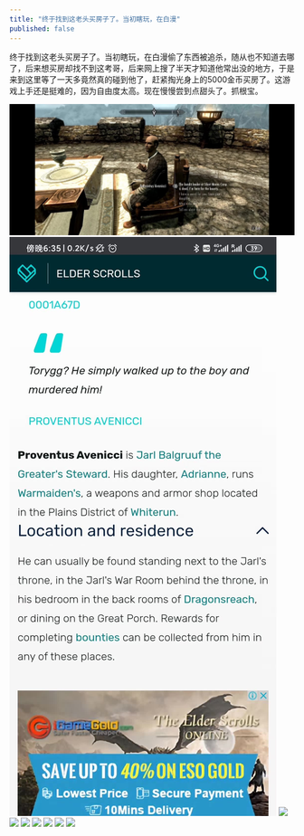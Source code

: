 ```yaml
---
title: "终于找到这老头买房子了。当初瞎玩，在白漫"
published: false
---
```

终于找到这老头买房子了。当初瞎玩，在白漫偷了东西被追杀，随从也不知道去哪了，后来想买房却找不到这考哥，后来网上搜了半天才知道他常出没的地方，于是来到这里等了一天多竟然真的碰到他了，赶紧掏光身上的5000金币买房了。这游戏上手还是挺难的，因为自由度太高。现在慢慢尝到点甜头了。抓根宝。

![](./1.jpg)
![](./2.jpg)
![](./3.jpg)
![](./4.jpg)
![](./5.jpg)
![](./6.jpg)
![](./7.jpg)
![](./8.jpg)
![](./9.jpg)
